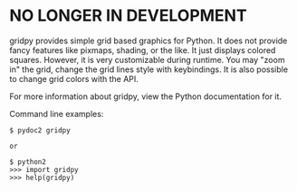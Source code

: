# NO LONGER IN DEVELOPMENT

gridpy provides simple grid based graphics for Python. It does not provide
fancy features like pixmaps, shading, or the like. It just displays colored
squares. However, it is very customizable during runtime. You may "zoom in"
the grid, change the grid lines style with keybindings. It is also possible to
change grid colors with the API.

For more information about gridpy, view the Python documentation for it.

Command line examples:

    $ pydoc2 gridpy

    or

    $ python2
    >>> import gridpy
    >>> help(gridpy)
